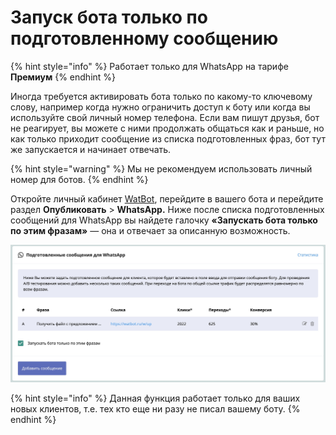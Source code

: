 # Запуск бота только по подготовленному сообщению

{% hint style="info" %}
Работает только для WhatsApp на тарифе **Премиум**
{% endhint %}

Иногда требуется активировать бота только по какому-то ключевому слову, например когда нужно ограничить доступ к боту или когда вы используйте свой личный номер телефона. Если вам пишут друзья, бот не реагирует, вы можете с ними продолжать общаться как и раньше, но как только приходит сообщение из списка подготовленных фраз, бот тут же запускается и начинает отвечать.&#x20;

{% hint style="warning" %}
Мы не рекомендуем использовать личный номер для ботов.
{% endhint %}

Откройте личный кабинет [WatBot](https://watbot.ru/), перейдите в вашего бота и перейдите раздел **Опубликовать** > **WhatsApp.** Ниже после списка подготовленных сообщений для WhatsApp вы найдете галочку **«Запускать бота только по этим фразам»** — она и отвечает за описанную возможность.

![](<../../.gitbook/assets/image (175).png>)

{% hint style="info" %}
Данная функция работает только для ваших новых клиентов, т.е. тех кто еще ни разу не писал вашему боту.
{% endhint %}
